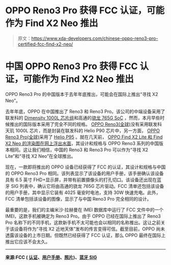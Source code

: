 # OPPO Reno3 Pro 获得 FCC 认证，可能作为 Find X2 Neo 推出

> 原文：<https://www.xda-developers.com/chinese-oppo-reno3-pro-certified-fcc-find-x2-neo/>

# 中国 OPPO Reno3 Pro 获得 FCC 认证，可能作为 Find X2 Neo 推出

OPPO Reno3 Pro 的中国版本于去年年底推出，可能会在国际上推出“寻找 X2 Neo”。

去年年底，OPPO 在中国推出了 Reno3 和 Reno3 Pro。该公司的中端设备采用了联发科的 [Dimensity 1000L 芯片组](https://www.xda-developers.com/mediatek-dimensity-1000-7nm-soc-integrated-5g/)和高通的[骁龙 765G SoC](https://www.xda-developers.com/qualcomm-snapdragon-765-processor-specifications-features/) ，然而，本月早些时候推出的国际版本采用了完全不同的规格。 [OPPO Reno3(全球)](https://www.xda-developers.com/oppo-reno3-launches-internationally-with-the-mediatek-helio-p90/)没有采用联发科天玑 1000L 芯片，而是封装在联发科的 Helio P90 芯片中，另一方面， [OPPO Reno3 Pro(全球)](https://www.xda-developers.com/oppo-reno3-pro-international-launch-dual-front-cameras-quad-rear-cameras-mediatek-helio-p95/)采用了 [Helio P95](https://www.xda-developers.com/mediatek-helio-p95-soc-apu-20-ai-accelerator-hyperengine-game-technology/) 。就在几天前， [OPPO Find X2 Lite 和 Find X2 Neo 的渲染图在网上浮出水面](https://www.xda-developers.com/chinese-oppo-reno3-pro-rebrand-global-find-x2-lite-neo/)，其设计和规格与 OPPO Reno3 系列的中国版本相同。这让我们相信，中国的 Reno3 和 Reno3 Pro 可以作为“寻找 X2 Lite”和“寻找 X2 Neo”在全球推出。

现在，一款即将推出的 OPPO 设备已经获得了 FCC 的认证，其设计和规格与中国的 OPPO Reno3 Pro 相同。该列表显示了该设备的用户手册，该手册确认该设备具有 6.5 英寸 FHD+显示屏，并带有前置摄像头的打孔切口。该设备还出现在蓝牙 SIG 列表中，确认它将由高通的骁龙 765G 芯片驱动。FCC 清单还包括该设备的用户手册，其中显示它装有 4025 毫安时电池，支持 30W 快速充电。此外，FCC 清单包括该设备的图像，显示了与中国 Reno3 Pro 完全相同的设计。

最重要的是，我们的主编米沙·拉赫曼在 IMEI 数据库中运行了 FCC 文件中的一个 IMEI，这款手机被确定为 Reno3 Pro。由于 OPPO 已经在国际上推出了 Reno3 Pro 名称下的不同手机，这款新手机不太可能也会以相同的名称推出。这让之前关于该设备将作为“寻找 X2 近地天体”发布的传言变得可信。截至目前，OPPO 尚未透露该设备的上市日期。但既然已经获得了 FCC 认证，那么 OPPO 最终在国际上推出它应该不会太久。

* * *

**来源:FCC ( [认证](https://fccid.io/R9C-CPH2009)、[用户手册](https://fccid.io/R9C-CPH2009/Users-Manual/Quick-Guide-User-Manual-4671662)、[照片](https://fccid.io/R9C-CPH2009/External-Photos/External-Photos-4671912))、[蓝牙 SIG](https://launchstudio.bluetooth.com/ListingDetails/101613)**